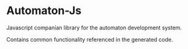 # Automaton-Js

Javascript companian library for the automaton development system.

Contains common functionality referenced in the generated code.

